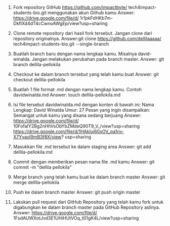 1. Fork repository GitHub https://github.com/impactbyte/
tech4impact-students-bio.git menggunakan akun Github kamu
Answer: https://drive.google.com/file/d/
1r1pkFdHKb7m-DkflXd4dT4cCwnoAWgEp/view?usp=sharing

2. Clone remote repository dari hasil fork tersebut. Jangan clone dari 
repository originalnya.
Answer:git clone https://github.com/dellilaaaaa/
tech4impact-students-bio.git --single-branch

3. Buatlah branch baru dengan nama lengkap kamu. Misalnya 
david-winalda. Jangan melakukan perubahan pada branch master.
Answer: git branch dellila-pellokila

4. Checkout ke dalam branch tersebut yang telah kamu buat
Answer: git checkout dellila-pellokila

5. Buatlah 1 file format .md dengan nama lengkap kamu. Contoh 
davidwinalda.md
Answer: touch dellila-pellokila.md

6. Isi file tersebut davidwinalda.md dengan konten di bawah ini:
Nama Lengkap: David Winalda
Umur: 27
Pesan yang ingin disampaikan: Semangat untuk kamu yang disana sedang 
berjuang
Answer: https://drive.google.com/file/d/
10FofaIY2Bg2nHhVsObYbZMdeQ90T9_V_/view?usp=sharing
https://drive.google.com/file/d/1HAkIuj60xOV_pa1nv-X7Yyaol9mB3f8X/view?
usp=sharing

7. Masukkan file .md tersebut ke dalam staging area
Answer: git add dellila-pellokila.md

8. Commit dengan memberikan pesan nama file .md kamu
Answer: git commit -m "dellila pellokila"

9. Merge branch yang telah kamu buat ke dalam branch master
Answer: git merge dellila-pellokila

10. Push ke dalam branch master
Answer: git push origin master

11. Lakukan pull request dari GitHub Repository yang telah kamu fork 
untuk digabungkan ke dalam branch master pada GitHub Repository aslinya.
Answer: https://drive.google.com/file/d/
1FsdAUWXotJvd3E1UHiHUtVOq_t01gK4L/view?usp=sharing
